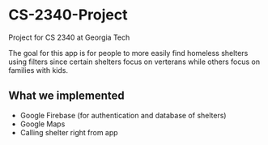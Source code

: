 # CS-2340-Project
Project for CS 2340 at Georgia Tech

The goal for this app is for people to more easily find homeless shelters using filters since certain shelters focus on verterans while others focus on families with kids.

## What we implemented
- Google Firebase (for authentication and database of shelters)
- Google Maps
- Calling shelter right from app
